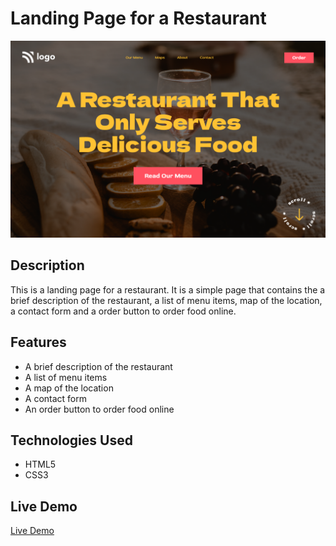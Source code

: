 # Landing Page for a Restaurant

![screenshot](https://github.com/Zeeshank261/PW-Assignment_01/blob/main/Output/Screenshot%202024-07-24%20223456.png)
## Description
This is a landing page for a restaurant. It is a simple page that contains the a brief description of the restaurant, a list of menu items, map of the location, a contact form and a order button to order food online.

## Features


- A brief description of the restaurant
- A list of menu items
- A map of the location
- A contact form
- An order button to order food online

## Technologies Used

- HTML5
- CSS3

## Live Demo

[Live Demo](https://zeeshank261.github.io/PW-Assignment_01/)
